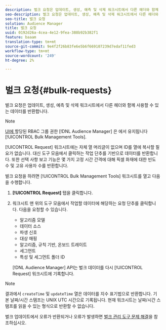 ```yaml
---
description: 벌크 요청은 업데이트, 생성, 예측 및 삭제 워크시트에서 다른 헤더와 함께 사용할 수 있는 데이터를 반환합니다.
seo-description: 벌크 요청은 업데이트, 생성, 예측 및 삭제 워크시트에서 다른 헤더와 함께 사용할 수 있는 데이터를 반환합니다.
seo-title: 벌크 요청
solution: Audience Manager
title: 벌크 요청
uuid: 0192d26a-4cea-4e12-9fea-388b92b382f1
feature: baaam
translation-type: tm+mt
source-git-commit: 9e4f2f26b83fe6e5b6f669107239d7edaf11fed3
workflow-type: tm+mt
source-wordcount: '249'
ht-degree: 2%

---
```



# 벌크 요청{#bulk-requests}

벌크 요청은 업데이트, 생성, 예측 및 삭제 워크시트에서 다른 헤더와 함께 사용할 수 있는 데이터를 반환합니다.

<!-- 

t_bulk_requests.xml

 -->

>[!NOTE]
>
>[UI에 ](../../features/administration/administration-overview.md) 할당된 RBAC 그룹 권한 [!DNL Audience Manager] 은 에서 유지됩니다 [!UICONTROL Bulk Management Tools].

[!UICONTROL Request] 워크시트에는 자체 열 머리글이 없으며 ID를 열에 복사할 필요가 없습니다. 대신 도구 모음에서 클릭하는 작업 단추를 기반으로 데이터를 반환합니다. 또한 선택 사항 보고 기능은 몇 가지 고정 시간 간격에 대해 픽셀 화재에 대한 빈도 수 및 고유 사용자 수를 반환합니다.

벌크 요청을 하려면 [!UICONTROL Bulk Management Tools] 워크시트를 열고 다음을 수행합니다.

1. **[!UICONTROL Request]** 탭을 클릭합니다.
2. 워크시트 맨 위의 도구 모음에서 작업할 데이터에 해당하는 요청 단추를 클릭합니다. 다음을 요청할 수 있습니다.

   * 알고리즘 모델
   * 데이터 소스
   * 파생 신호
   * 대상 매핑
   * 알고리즘, 규칙 기반, 온보드 트레이트
   * 세그먼트
   * 특성 및 세그먼트 폴더 ID

   [!DNL Audience Manager] API는 벌크 데이터를 다시 [!UICONTROL Request] 워크시트에 기록합니다.

>[!NOTE]
>
>결과에서 `createTime` 및 `updateTime` 열은 데이터를 지수 표기법으로 반환합니다. 기본 날짜/시간 스탬프는 UNIX UTC 시간으로 기록됩니다. 현재 워크시트는 날짜/시간 스탬프를 읽을 수 있는 형식으로 반환할 수 없습니다.

벌크 업데이트에서 오류가 반환되거나 오류가 발생하면 [벌크 관리 도구 문제 해결](../../reference/bulk-management-tools/bulk-troubleshooting.md)을 참조하십시오.
